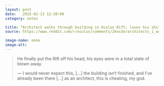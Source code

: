 ```yaml
---
layout: post
date:   2015-02-13 12:30:00
category: notes

title: “Architect walks through building in Oculus Rift; loses his shit” 
source: https://www.reddit.com/r/oculus/comments/2knx3e/architects_i_work_for_just_gave_the_best

image-name: none 
image-alt:
---
```


> He finally put the Rift off his head, his eyes were in a total state of blown away.
>
> — I would never expect this, [...] the building isn‘t finished, and I’ve already been there [...] as an architect, this is cheating, my god.